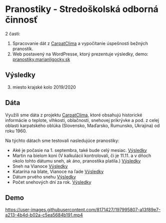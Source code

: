 # Pranostiky - Stredoškolská odborná činnosť

2 časti: 
1. Spracovanie dát z [CarpatClima](https://www.carpatclim-eu.org/) a vypočítanie úspešnosti bežných pranostík. 
2. Web postavený na WordPresse, ktorý prezentuje výsledky, demo: [pranostiky.marianligocky.sk](https://pranostiky.marianligocky.sk/)

## Výsledky
3. miesto krajské kolo 2019/2020

## Dáta
Využili sme dáta z projektu [CarpatClima](https://www.carpatclim-eu.org/), ktoré obsahujú historické informácie o teplote, vlhkosti, oblačnosti, snehovej prikrývke a pod. z celej oblasti karpatského oblúka (Slovensko, Maďarsko, Rumunsko, Ukrajina) od roku 1960.

Na týchto dátach sme testovali nasledujúce pranostiky: 
- Aké je počasie na 1. septembra, také bude celý mesiac. [Výsledky](https://pranostiky.marianligocky.sk/prvy-september/)
- Martin na bielom koni (V kalkulácií kontrolovali, či je 11.11. a v dňoch okolo tohto dátumu sneh, ak áno, pranostika platila.) [Výsledky](https://pranostiky.marianligocky.sk/martin-na-bielom-koni/)
- Sneh na Vianoce [Výsledky](https://pranostiky.marianligocky.sk/sneh-na-vianoce/)
- Katarína na blate, Vianoce na ľade [Výsledky](https://pranostiky.marianligocky.sk/katarina-na-blate/)
- Dátum prvého snehu [Výsledky](https://pranostiky.marianligocky.sk/prvy-sneh/)
- Počet snehových dní za rok. [Výsledky](https://pranostiky.marianligocky.sk/pocet-snehovych-dni/)

## Demo
https://user-images.githubusercontent.com/8171427/197995807-a13f89e7-a213-4b4d-b02a-c5ea5684b191.mp4

